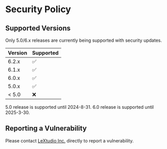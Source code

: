 # Security Policy

## Supported Versions

Only 5.0/6.x releases are currently being supported with security updates.

| Version | Supported          |
| ------- | ------------------ |
| 6.2.x   | :white_check_mark: |
| 6.1.x   | :white_check_mark: |
| 6.0.x   | :white_check_mark: |
| 5.0.x   | :white_check_mark: |
| < 5.0   | :x:                |

5.0 release is supported until 2024-8-31.
6.0 release is supported until 2025-3-30.

## Reporting a Vulnerability

Please contact [LeXtudio Inc.](https://lextudio.com) directly to report a vulnerability.
